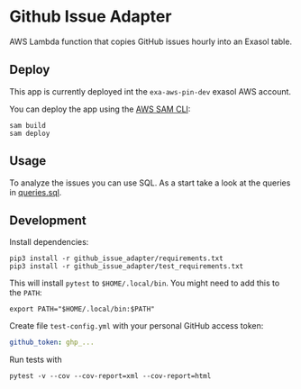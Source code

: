 # Github Issue Adapter

AWS Lambda function that copies GitHub issues hourly into an Exasol table. 

## Deploy

This app is currently deployed int the `exa-aws-pin-dev` exasol AWS account.

You can deploy the app using the [AWS SAM CLI](https://aws.amazon.com/serverless/sam/):

```shell
sam build
sam deploy
```

## Usage

To analyze the issues you can use SQL. As a start take a look at the queries in [queries.sql](queries.sql).

## Development

Install dependencies:

```shell
pip3 install -r github_issue_adapter/requirements.txt
pip3 install -r github_issue_adapter/test_requirements.txt
```

This will install `pytest` to `$HOME/.local/bin`. You might need to add this to the `PATH`:

```shell
export PATH="$HOME/.local/bin:$PATH"
```

Create file `test-config.yml` with your personal GitHub access token:

```yaml
github_token: ghp_...
```

Run tests with

```shell
pytest -v --cov --cov-report=xml --cov-report=html
````
